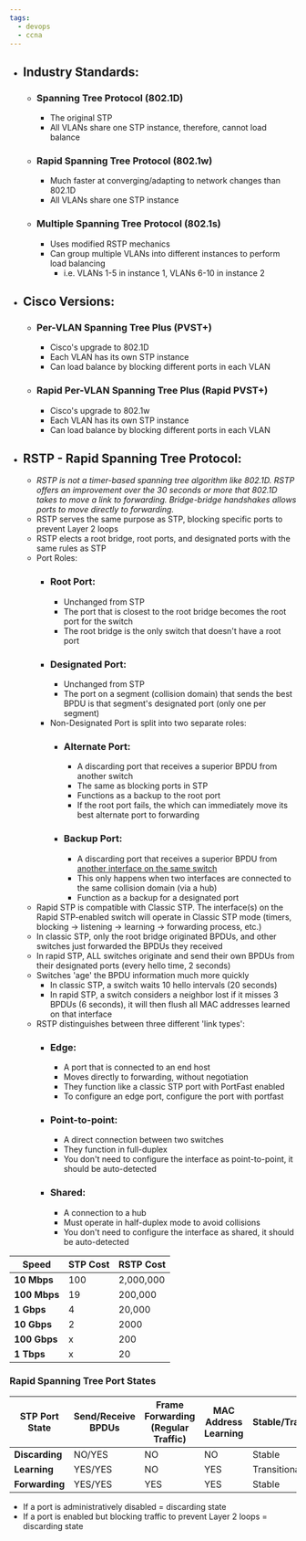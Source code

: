 ```yaml
---
tags:
  - devops
  - ccna
---
```

- ## Industry Standards:
	- ### Spanning Tree Protocol (802.1D)
		- The original STP
		- All VLANs share one STP instance, therefore, cannot load balance
	- ### Rapid Spanning Tree Protocol (802.1w)
		- Much faster at converging/adapting to network changes than 802.1D
		- All VLANs share one STP instance
	- ### Multiple Spanning Tree Protocol (802.1s)
		- Uses modified RSTP mechanics
		- Can group multiple VLANs into different instances to perform load balancing
			- i.e. VLANs 1-5 in instance 1, VLANs 6-10 in instance 2
- ## Cisco Versions:
	- ### Per-VLAN Spanning Tree Plus (PVST+)
		- Cisco's upgrade to 802.1D
		- Each VLAN has its own STP instance
		- Can load balance by blocking different ports in each VLAN
	- ### Rapid Per-VLAN Spanning Tree Plus (Rapid PVST+)
		- Cisco's upgrade to 802.1w
		- Each VLAN has its own STP instance
		- Can load balance by blocking different ports in each VLAN

- ## RSTP - Rapid Spanning Tree Protocol:
	- *RSTP is not a timer-based spanning tree algorithm like 802.1D. RSTP offers an improvement over the 30 seconds or more that 802.1D takes to move a link to forwarding. Bridge-bridge handshakes allows ports to move directly to forwarding.*
	- RSTP serves the same purpose as STP, blocking specific ports to prevent Layer 2 loops
	- RSTP elects a root bridge, root ports, and designated ports with the same rules as STP
	- Port Roles:
		- ### Root Port:
			- Unchanged from STP
			- The port that is closest to the root bridge becomes the root port for the switch
			- The root bridge is the only switch that doesn't have a root port
		- ### Designated Port:
			- Unchanged from STP
			- The port on a segment (collision domain) that sends the best BPDU is that segment's designated port (only one per segment)
		- Non-Designated Port is split into two separate roles:
			- ### Alternate Port:
				- A discarding port that receives a superior BPDU from another switch
				- The same as blocking ports in STP
				- Functions as a backup to the root port
				- If the root port fails, the which can immediately move its best alternate port to forwarding
			- ### Backup Port:
				- A discarding port that receives a superior BPDU from <u>another interface on the same switch</u>
				- This only happens when two interfaces are connected to the same collision domain (via a hub)
				- Function as a backup for a designated port
	- Rapid STP is compatible with Classic STP. The interface(s) on the Rapid STP-enabled switch will operate in Classic STP mode (timers, blocking → listening → learning → forwarding process, etc.)
	- In classic STP, only the root bridge originated BPDUs, and other switches just forwarded the BPDUs they received
	- In rapid STP, ALL switches originate and send their own BPDUs from their designated ports (every hello time, 2 seconds)
	- Switches 'age' the BPDU information much more quickly
		- In classic STP, a switch waits 10 hello intervals (20 seconds)
		- In rapid STP, a switch considers a neighbor lost if it misses 3 BPDUs (6 seconds), it will then flush all MAC addresses learned on that interface
	- RSTP distinguishes between three different 'link types':
		- ### Edge:
			- A port that is connected to an end host
			- Moves directly to forwarding, without negotiation
			- They function like a classic STP port with PortFast enabled
			- To configure an edge port, configure the port with portfast
		- ### Point-to-point:
			- A direct connection between two switches
			- They function in full-duplex
			- You don't need to configure the interface as point-to-point, it should be auto-detected
		- ### Shared:
			- A connection to a hub
			- Must operate in half-duplex mode to avoid collisions
			- You don't need to configure the interface as shared, it should be auto-detected
	
| Speed    | STP Cost | RSTP Cost |
| -------- | -------- | --------- |
| **10 Mbps**  | 100      | 2,000,000 |
| **100 Mbps** | 19       | 200,000   |
| **1 Gbps**   | 4        | 20,000    |
| **10 Gbps**  | 2        | 2000      |
| **100 Gbps** | x        | 200       |
| **1 Tbps**   | x        | 20        |
### Rapid Spanning Tree Port States

| STP Port State | Send/Receive BPDUs | Frame Forwarding (Regular Traffic) | MAC Address Learning | Stable/Transitional |
| -------------- | ------------------ | ---------------------------------- | -------------------- | ------------------- |
| **Discarding**     | NO/YES             | NO                                 | NO                   | Stable              |
| **Learning**       | YES/YES            | NO                                 | YES                  | Transitional        |
| **Forwarding**     | YES/YES            | YES                                | YES                  | Stable              |
- If a port is administratively disabled = discarding state
- If a port is enabled but blocking traffic to prevent Layer 2 loops = discarding state